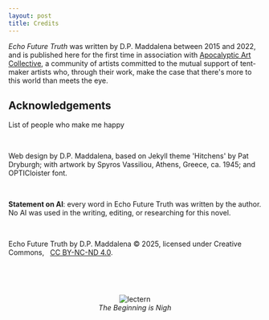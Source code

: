 ```yaml
---
layout: post
title: Credits
---
```


*Echo Future Truth* was written by D.P. Maddalena between 2015 and 2022, and is published here for the first time in association with [Apocalyptic Art Collective](apocalypticartcollective.com), a community of artists committed to the mutual support of tent-maker artists who, through their work, make the case that there's more to this world than meets the eye. 

## Acknowledgements

List of people who make me happy

<!--
- Bruce Charonnat (editing, design, promotion, vision, and chief provocateur)
- Nik Bartunek (engineering, marketing, commiseration without capitulation)
- Julie Maddalena (voice coaching and studio support)
- Eric Mathis (early and eternal reader, epical support)
- Marilyn Mcentyre (editing & encouragement)
- Zoe Maddalena (vibe & inspiration)
- Michael Toy (soul brother, believer, original critic of choice)
- Linda Toy (soul sister, networker, encourager)
- Kevin Marks (Original Field Trip Buddy) 
- Marge Boots (graphics)
- Russ Sampson (Saint Sampson, organizer of the *Tonopolo Trapped*)
- Everyone trapped at Tonopolo (great vibes, great listeners, great feedback)
- Heather Fosth (third-stage rocket ignition)
- Carla Mathis (prayer and wisdom, theater edition)
- Mike McKenna (prayer and wisdom, tech edition, dependable encouragement)
- Craig Lauchner (prayer and wisdom, prayer and wisdom edition)
- Timothy Maddalena (Most Reassuring Fan, culture wisdom)
- A special thanks to the beautiful, patient, supportive wife of the artist, Anghelika ('that's kind of *your* thing') Maddalena.
- Finally: God -- maker, rescuer, comforter; word that orders the mess (for ordering my mess)
-->

&nbsp;

Web design by D.P. Maddalena, based on Jekyll theme 'Hitchens' by Pat Dryburgh; with artwork by Spyros Vassiliou, Athens, Greece, ca. 1945; and OPTICloister font.

&nbsp;

**Statement on AI**: every word in Echo Future Truth was written by the author. No AI was used in the writing, editing, or researching for this novel. 

&nbsp;

Echo Future Truth by D.P. Maddalena  © 2025, licensed under Creative Commons, &nbsp; [CC BY-NC-ND 4.0](https://creativecommons.org/licenses/by-nc-nd/4.0/).

&nbsp;

&nbsp;

<div style="text-align:center">
<img src="{{ '/assets/images/aacwordmark.png' | relative_url }}" alt='lectern' /><br />
<em>The Beginning is Nigh</em>
</div>